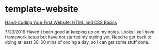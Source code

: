 # template-website
[Hand-Coding Your First Website: HTML and CSS Basics](https://www.skillshare.com/classes/Hand-Coding-Your-First-Website-HTML-and-CSS-Basics/1483893097/projects) 

7/23/2019 
Haven't been good at keeping up on my notes. 
Looks like I have framework setup but have not started my styling yet. 
Need to get back to doing at least 30-60 mins of coding a day, so I can get some stuff done. 


